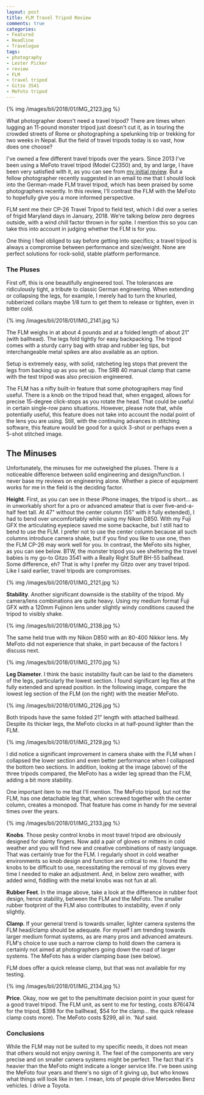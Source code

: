 ```yaml
---
layout: post
title: FLM Travel Tripod Review
comments: true
categories:
- Featured
- Headline
- Travelogue
tags:
- photography
- Lester Picker
- review
- FLM
- travel tripod
- Gitzo 3541
- MeFoto tripod
---
```


{% img /images/bli/2018/01/IMG_2123.jpg %}

What photographer doesn't need a travel tripod? There are times when lugging an 11-pound monster tripod just doesn't cut it, as in touring the crowded streets of Rome or photographing a spelunking trip or trekking for two weeks in Nepal. But the field of travel tripods today is so vast, how does one choose? 

<!--more-->

I've owned a few different travel tripods over the years. Since 2013 I've been using a MeFoto travel tripod (Model C2350) and, by and large, I have been very satisfied with it, as you can see from [my initial review](http://www.lesterpickerphoto.com/2013/06/12/the-me-foto-travel-tripod-a-review/). But a fellow photographer recently suggested in an email to me that I should look into the German-made FLM travel tripod, which has been praised by some photographers recently. In this review, I'll contrast the FLM with the MeFoto to hopefully give you a more informed perspective. 

FLM sent me their CP-26 Travel Tripod to field test, which I did over a series of frigid Maryland days in January, 2018. We're talking below zero degrees outside, with a wind chill factor thrown in for spite.  I mention this so you can take this into account in judging whether the FLM is for you. 

One thing I feel obliged to say before getting into specifics; a travel tripod is always a compromise between performance and size/weight. None are perfect solutions for rock-solid, stable platform performance. 

### The Pluses

First off, this is one beautifully engineered tool. The tolerances are ridiculously tight, a tribute to classic German engineering. When extending or collapsing the legs, for example, I merely had to turn the knurled, rubberized collars maybe 1/8 turn to get them to release or tighten, even in bitter cold. 

{% img /images/bli/2018/01/IMG_2141.jpg %}

The FLM weighs in at about 4 pounds and at a folded length of about 21" (with ballhead). The legs fold tightly for easy backpacking. The tripod comes with a sturdy carry bag with strap and rubber leg tips, but interchangeable metal spikes are also available as an option. 

Setup is extremely easy, with solid, ratcheting leg stops that prevent the legs from backing up as you set up. The SRB 40 manual clamp that came with the test tripod was also precision engineered. 

The FLM has a nifty built-in feature that some photographers may find useful. There is a knob on the tripod head that, when engaged, allows for precise 15-degree click-stops as you rotate the head. That could be useful in certain single-row pano situations. However, please note that, while potentially useful, this feature does not take into account the nodal point of the lens you are using. Still, with the continuing advances in stitching software, this feature would be good for a quick 3-shot or perhaps even a 5-shot stitched image. 


## The Minuses

Unfortunately, the minuses for me outweighed the pluses. There is a noticeable difference between solid engineering and design/function. I never base my reviews on engineering alone. Whether a piece of equipment works for me in the field is the deciding factor.  

**Height**. First, as you can see in these iPhone images, the tripod is short... as in unworkably short for a pro or advanced amateur that is over five-and-a-half feet tall. At 47" without the center column (55" with it fully extended), I had to bend over uncomfortably while using my Nikon D850. With my Fuji GFX the articulating eyepiece saved me some backache, but I still had to bend to use the FLM. I prefer not to use the center column because all such columns introduce camera shake, but if you find you like to use one, then the FLM CP-26 may work well for you. In contrast, the MeFoto sits higher, as you can see below. BTW, the monster tripod you see sheltering the travel babies is my go-to Gitzo 3541 with a Really Right Stuff BH-55 ballhead. Some difference, eh? That is why I prefer my Gitzo over any travel tripod. Like I said earlier, travel tripods are compromises.  

{% img /images/bli/2018/01/IMG_2121.jpg %}

**Stability**. Another significant downside is the stability of the tripod. My camera/lens combinations are quite heavy. Using my medium format Fuji GFX with a 120mm Fujinon lens under slightly windy conditions caused the tripod to visibly shake. 

{% img /images/bli/2018/01/IMG_2138.jpg %}

The same held true with my Nikon D850 with an 80-400 Nikkor lens. My MeFoto did not experience that shake, in part because of the factors I discuss next. 

{% img /images/bli/2018/01/IMG_2170.jpg %}

**Leg Diameter**. I think the basic instability fault can be laid to the diameters of the legs, particularly the lowest section. I found significant leg flex at the fully extended and spread position. In the following image, compare the lowest leg section of the FLM (on the right) with the meatier MeFoto. 

{% img /images/bli/2018/01/IMG_2126.jpg %}

Both tripods have the same folded 21" length with attached ballhead. Despite its thicker legs, the MeFoto clocks in at half-pound lighter than the FLM. 

{% img /images/bli/2018/01/IMG_2129.jpg %}

I did notice a significant improvement in camera shake with the FLM when I collapsed the lower section and even better performance when I collapsed the bottom two sections. In addition, looking at the image (above) of the three tripods compared, the MeFoto has a wider leg spread than the FLM, adding a bit more stability. 

One important item to me that I'll mention. The MeFoto tripod, but not the FLM, has one detachable leg that, when screwed together with the center column, creates a monopod. That feature has come in handy for me several times over the years. 

{% img /images/bli/2018/01/IMG_2133.jpg %}

**Knobs**. Those pesky control knobs in most travel tripod are obviously designed for dainty fingers. Now add a pair of gloves or mittens in cold weather and you will find new and creative combinations of nasty language. That was certainly true for the FLM. I regularly shoot in cold weather environments so knob design and function are critical to me. I found the knobs to be difficult to use, necessitating the removal of my gloves every time I needed to make an adjustment. And, in below zero weather, with added wind, fiddling with the metal knobs was not fun at all.

**Rubber Feet**. In the image above, take a look at the difference in rubber foot design, hence stability, between the FLM and the MeFoto. The smaller rubber footprint of the FLM also contributes to instability, even if only slightly. 

**Clamp**. If your general trend is towards smaller, lighter camera systems the FLM head/clamp should be adequate. For myself I am trending towards larger medium format systems, as are many pros and advanced amateurs. FLM's choice to use such a narrow clamp to hold down the camera is certainly not aimed at photographers going down the road of larger systems. The MeFoto has a wider clamping base (see below). 

FLM does offer a quick release clamp, but that was not available for my testing. 

{% img /images/bli/2018/01/IMG_2134.jpg %}


**Price**. Okay, now we get to the penultimate decision point in your quest for a good travel tripod. The FLM unit, as sent to me for testing, costs $876 ($474 for the tripod, $398 for the ballhead, $54 for the clamp... the quick release clamp costs more). The MeFoto costs $299, all in. 'Nuf said. 


### Conclusions

While the FLM may not be suited to my specific needs, it does not mean that others would not enjoy owning it. The feel of the components are very precise and on smaller camera systems might be perfect. The fact that it's heavier than the MeFoto might indicate a longer service life. I've been using the MeFoto four years and there's no sign of it giving up, but who knows what things will look like in ten. I mean, lots of people drive Mercedes Benz vehicles. I drive a Toyota. 

